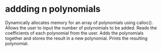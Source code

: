 # addding n polynomials
 Dynamically allocates memory for an array of polynomials using calloc(). Allows the user to input the number of polynomials to be added. Reads the coefficients of each polynomial from the user. Adds the polynomials together and stores the result in a new polynomial. Prints the resulting polynomial.
